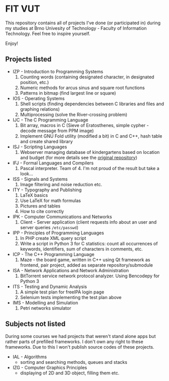 # FIT VUT

This repository contains all of projects I've done (or participated in) during my studies at Brno Univesity of Technology - Faculty of Information Technology. Feel free to inspire yourself.

Enjoy!

## Projects listed

* IZP - Introduction to Programming Systems
    1. Counting words (containing designated character, in designated position, etc.)
    2. Numeric methods for arcus sinus and square root functions
    3. Patterns in bitmap (find largest line or square)
* IOS - Operating Systems
    1. Shell scripts (finding dependencies between C libraries and files and graphing relations)
    2. Multiprocessing (solve the River-crossing problem)
* IJC - The C Programming Language
    1. Bit array, macros in C (Sieve of Eratosthenes, simple cypher - decode message from PPM image)
    2. Implement GNU Fold utility (modified a bit) in C and C++, hash table and create shared library
* ISJ - Scripting Languages
    1. Webserver managing database of kindergartens based on location and budget (for more details see the [original repository](https://bitbucket.org/xauder/isj-projekt "Hosted on Bitbucket"))
* IFJ - Formal Languages and Compilers
    1. Pascal interpreter. Team of 4. I'm not proud of the result but take a look...
* ISS - Signals and Systems
    1. Image filtering and noise reduction etc.
* ITY - Typography and Publishing
    1. LaTeX basics
    2. Use LaTeX for math formulas
    3. Pictures and tables
    4. How to cite correctly
* IPK - Computer Communications and Networks
    1. Client - Server application (client requests info about an user and server queries `/etc/passwd`)
* IPP - Principles of Programming Languages
    1. In PHP create XML query script
    2. Write a script in Python 3 for C statistics: count all occurrences of keywords, identifiers, sum of characters in comments, etc.
* ICP - The C++ Programming Language
    1. Maze - the board game, written in C++ using Qt framework as frontend, pair project, added as separate repository/submodule
* ISA - Network Applications and Network Administration
    1. BitTorrent service network protocol analyzer. Using Bencodepy for Python 3
* ITS - Testing and Dynamic Analysis
    1. A simple test plan for freeIPA login page
    2. Selenium tests implementing the test plan above
* IMS - Modelling and Simulation
    1. Petri networks simulator

## Subjects not listed

During some courses we had projects that weren't stand alone apps but rather parts of prefilled frameworks. I don't own any right to these frameworks. Due to this I won't publish source codes of these projects.
* IAL - Algorithms
    - sorting and searching methods, queues and stacks
* IZG - Computer Graphics Principles
    - displaying of 2D and 3D object, filling them etc.
